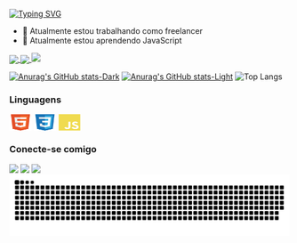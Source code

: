 <a href="https://git.io/typing-svg"><img src="https://readme-typing-svg.herokuapp.com?font=Fira+Code&duration=2000&pause=1000&width=435&lines=Ol%C3%A1!+%F0%9F%99%8B%F0%9F%8F%BD%E2%80%8D%E2%99%82%EF%B8%8F;Me+chamo+Jo%C3%A3o+Paulo+Nascimento" alt="Typing SVG" /></a>
- 🔭 Atualmente estou trabalhando como freelancer
- 🌱 Atualmente estou aprendendo JavaScript

<a href="https://github.com/anuraghazra/github-readme-stats">
  <img height=200 align="center" src="https://github-readme-stats.vercel.app/api?username=eu-Jompa" />
</a>
<a href="https://github.com/anuraghazra/convoychat">
  <img height=200 align="center" src="https://github-readme-stats.vercel.app/api/top-langs?username=eu-Jompa&layout=compact&langs_count=8&card_width=320" />
</a>

<picture>
  <source
    srcset="https://github-readme-stats.vercel.app/api?username=anuraghazra&show_icons=true&theme=dark"
    media="(prefers-color-scheme: dark), card_width= 280px"
  />
  <source
    srcset="https://github-readme-stats.vercel.app/api?username=anuraghazra&show_icons=true"
    media="(prefers-color-scheme: light), (prefers-color-scheme: no-preference), card_width= 280px"
  />
  <img src="https://github-readme-stats.vercel.app/api?username=anuraghazra&show_icons=true" />
</picture>


  [![Anurag's GitHub stats-Dark](https://github-readme-stats.vercel.app/api?username=anuraghazra&show_icons=true&theme=tokyonight#gh-dark-mode-only&card_width=300px)](https://github.com/anuraghazra/github-readme-stats#gh-dark-mode-only)
[![Anurag's GitHub stats-Light](https://github-readme-stats.vercel.app/api?username=anuraghazra&show_icons=true&theme=default#gh-light-mode-only)](https://github.com/anuraghazra/github-readme-stats#gh-light-mode-only)
![Top Langs](https://github-readme-stats.vercel.app/api/top-langs/?username=anuraghazra&layout=compact&theme=tokyonight)


<h3>Linguagens</h3>
<div style="display: inline_block">

  <img align="center" alt="Jompa-HTML" height="30" width="40" src="https://raw.githubusercontent.com/devicons/devicon/master/icons/html5/html5-original.svg">
  <img align="center" alt="Jompa-CSS" height="30" width="40" src="https://raw.githubusercontent.com/devicons/devicon/master/icons/css3/css3-original.svg">
  <img align="center" alt="Jompa-Js" height="30" width="40" src="https://raw.githubusercontent.com/devicons/devicon/master/icons/javascript/javascript-plain.svg">
</div>
<h3>Conecte-se comigo</h3>
<div> 
  <a href="https://www.instagram.com/eu_jompa/" target="_blank"><img src="https://img.shields.io/badge/-Instagram-%23E4405F?style=for-the-badge&logo=instagram&logoColor=white" target="_blank"></a>
  <a href = "mailto:jpnascimentoa@gmail.com"><img src="https://img.shields.io/badge/-Gmail-%23333?style=for-the-badge&logo=gmail&logoColor=white" target="_blank"></a>
  <a href="https://www.linkedin.com/in/jpnascimentoa/" target="_blank"><img src="https://img.shields.io/badge/-LinkedIn-%230077B5?style=for-the-badge&logo=linkedin&logoColor=white" target="_blank"></a> 
  
</div>
<picture align="center">
  <source media="(prefers-color-scheme: dark)" srcset="https://raw.githubusercontent.com/eu-Jompa/eu-Jompa/output/github-contribution-grid-snake-dark.svg">
  <source media="(prefers-color-scheme: light)" srcset="https://raw.githubusercontent.com/eu-Jompa/eu-Jompa/output/github-contribution-grid-snake-dark.svg">
  <img align="center" alt="github contribution grid snake animation" src="https://raw.githubusercontent.com/eu-Jompa/eu-Jompa/output/github-contribution-grid-snake.svg">
</picture>





<!--
**eu-Jompa/eu-Jompa** is a ✨ _special_ ✨ repository because its `README.md` (this file) appears on your GitHub profile.

Here are some ideas to get you started:

- 🔭 I’m currently working on [Atualmente estou trabalhando]  ...
- 🌱 I’m currently learning [🌱 Atualmente estou aprendendo]  ...
- 👯 I’m looking to collaborate on ...
- 🤔 I’m looking for help with ...
- 💬 Ask me about ...
- 📫 How to reach me: ...
- 😄 Pronouns: ...
- ⚡ Fun fact: ...
-->
